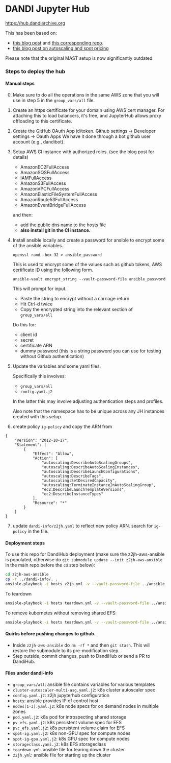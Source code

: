 # DANDI Jupyter Hub

https://hub.dandiarchive.org

This has been based on:
- [this blog post](https://mast-labs.stsci.io/2019/02/zero-to-jupyterhub-with-ansible)
 and [this corresponding repo](https://github.com/spacetelescope/z2jh-aws-ansible).
- [this blog post on autoscaling and spot pricing](https://www.replex.io/blog/the-ultimate-guide-to-deploying-kubernetes-cluster-on-aws-ec2-spot-instances-using-kops-and-eks#walkthrough)

Please note that the original MAST setup is now significantly outdated.

### Steps to deploy the hub

#### Manual steps

0. Make sure to do all the operations in the same AWS zone that you will use in 
  step 5 in the `group_vars/all` file.

1. Create an https certificate for your domain using AWS cert manager.
  For attaching this to load balancers, it's free, and JupyterHub allows 
  proxy offloading to this certificate.

2. Create the GitHub OAuth App id/token. Github settings -> Developer settings -> Oauth Apps
   We have it done through a bot github user account (e.g., dandibot).

3. Setup AWS CI instance with authorized roles. (see the blog post for details)
    - AmazonEC2FullAccess
    - AmazonSQSFullAccess
    - IAMFullAccess
    - AmazonS3FullAccess
    - AmazonVPCFullAccess
    - AmazonElasticFileSystemFullAccess
    - AmazonRoute53FullAccess
    - AmazonEventBridgeFullAccess

   and then:
    - add the public dns name to the hosts file
    - **also install git in the CI instance.**

4. Install ansible locally and create a password for ansible to encrypt some of 
   the ansible variables.

   `openssl rand -hex 32 > ansible_password`

   This is used to encrypt some of the values such as github tokens, AWS 
   certificate ID using the following form. 

   `ansible-vault encrypt_string --vault-password-file ansible_password`

   This will prompt for input.
   - Paste the string to encrypt without a carriage return
   - Hit Ctrl-d twice
   - Copy the encrypted string into the relevant section of `group_vars/all`

   Do this for:
   - client id
   - secret
   - certificate ARN
   - dummy password (this is a string password you can use for testing without Github authentication)

5. Update the variables and some yaml files.

   Specifically this involves:
   - `group_vars/all`
   - `config.yaml.j2`

   In the latter this may involve adjusting authentication steps and profiles.

   Also note that the namespace has to be unique across any JH
   instances created with this setup. 

6. create policy `ig-policy` and copy the ARN from
```
{
    "Version": "2012-10-17",
    "Statement": [
        {
            "Effect": "Allow",
            "Action": [
                "autoscaling:DescribeAutoScalingGroups",
                "autoscaling:DescribeAutoScalingInstances",
                "autoscaling:DescribeLaunchConfigurations",
                "autoscaling:DescribeTags",
                "autoscaling:SetDesiredCapacity",
                "autoscaling:TerminateInstanceInAutoScalingGroup",
                "ec2:DescribeLaunchTemplateVersions",
                "ec2:DescribeInstanceTypes"
            ],
            "Resource": "*"
        }
    ]
}
```
7. update `dandi-info/z2jh.yaml` to reflect new policy ARN. search for `ig-policy` in the file.

#### Deployment steps

To use this repo for DandiHub deployment (make sure the z2jh-aws-ansible is populated, otherwise
do `git submodule update --init z2jh-aws-ansible` in the main repo before the `cd` step below):

```bash
cd z2jh-aws-ansible
cp -r ../dandi-info/. .
ansible-playbook -i hosts z2jh.yml -v --vault-password-file ../ansible_password
```

To teardown

```bash
ansible-playbook -i hosts teardown.yml -v --vault-password-file ../ansible_password -t all-fixtures
```

To remove kubernetes without removing shared EFS:
```bash
ansible-playbook -i hosts teardown.yml -v --vault-password-file ../ansible_password -t kubernetes
```

#### Quirks before pushing changes to github.

- Inside `z2jh-aws-ansible` do `rm -rf *` and then `git stash`. This will restore the submodule to its pre-modification step.
- Step outside, commit changes, push to DandiHub or send a PR to DandiHub.

#### Files under dandi-info

- `group_vars/all`: ansible file contains variables for various templates
- `cluster-autoscaler-multi-asg.yaml.j2`: k8s cluster autoscaler spec
- `config.yaml.j2`: z2jh jupyterhub configuration
- `hosts`: ansible provides IP of control host
- `nodes[1-3].yaml.j2`: k8s node specs for on demand nodes in multiple zones 
- `pod.yaml.j2`: k8s pod for introspecting shared storage
- `pv_efs.yaml.j2`: k8s persistent volume spec for EFS
- `pvc_efs.yaml.j2`: k8s persistent volume claim for EFS
- `spot-ig.yaml.j2`: k8s non-GPU spec for compute nodes
- `spot-ig-gpu.yaml.j2`: k8s GPU spec for compute nodes
- `storageclass.yaml.j2`: k8s EFS storageclass
- `teardown.yml`: ansible file for tearing down the cluster
- `z2jh.yml`: ansible file for starting up the cluster
